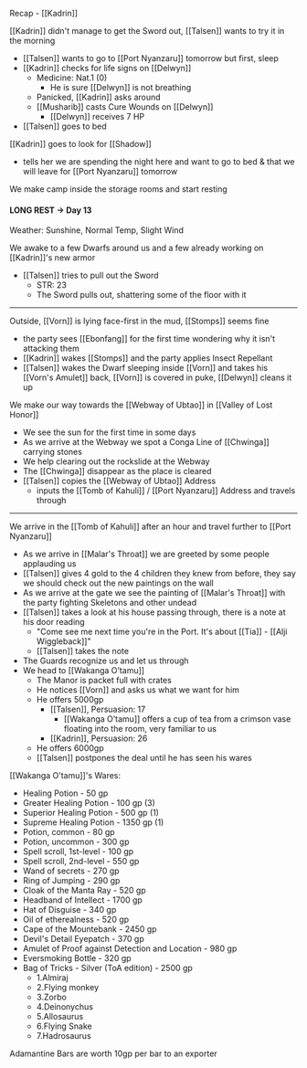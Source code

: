 Recap - [[Kadrin]]

[[Kadrin]] didn't manage to get the Sword out, [[Talsen]] wants to try it in the morning
- [[Talsen]] wants to go to [[Port Nyanzaru]] tomorrow but first, sleep
- [[Kadrin]] checks for life signs on [[Delwyn]]
	- Medicine: Nat.1 (0)
		- He is sure [[Delwyn]] is not breathing
	- Panicked, [[Kadrin]] asks around
	- [[Musharib]] casts Cure Wounds on [[Delwyn]]
		- [[Delwyn]] receives 7 HP
- [[Talsen]] goes to bed

[[Kadrin]] goes to look for [[Shadow]]
- tells her we are spending the night here and want to go to bed & that we will leave for [[Port Nyanzaru]] tomorrow

We make camp inside the storage rooms and start resting

#### LONG REST -> Day 13
Weather: Sunshine, Normal Temp, Slight Wind

We awake to a few Dwarfs around us and a few already working on [[Kadrin]]'s new armor
- [[Talsen]] tries to pull out the Sword
	- STR: 23
	- The Sword pulls out, shattering some of the floor with it
---
Outside, [[Vorn]] is lying face-first in the mud, [[Stomps]] seems fine
- the party sees [[Ebonfang]] for the first time wondering why it isn't attacking them
- [[Kadrin]] wakes [[Stomps]] and the party applies Insect Repellant
- [[Talsen]] wakes the Dwarf sleeping inside [[Vorn]] and takes his [[Vorn's Amulet]] back, [[Vorn]] is covered in puke, [[Delwyn]] cleans it up

We make our way towards the [[Webway of Ubtao]] in [[Valley of Lost Honor]]
- We see the sun for the first time in some days
- As we arrive at the Webway we spot a Conga Line of [[Chwinga]] carrying stones
- We help clearing out the rockslide at the Webway
- The [[Chwinga]] disappear as the place is cleared
- [[Talsen]] copies the [[Webway of Ubtao]] Address
	- inputs the [[Tomb of Kahuli]] / [[Port Nyanzaru]] Address and travels through
---
We arrive in the [[Tomb of Kahuli]] after an hour and travel further to [[Port Nyanzaru]]
- As we arrive in [[Malar's Throat]] we are greeted by some people applauding us
- [[Talsen]] gives 4 gold to the 4 children they knew from before, they say we should check out the new paintings on the wall
- As we arrive at the gate we see the painting of [[Malar's Throat]] with the party fighting Skeletons and other undead
- [[Talsen]] takes a look at his house passing through, there is a note at his door reading
	- "Come see me next time you're in the Port. It's about [[Tia]] - [[Alji Wiggleback]]"
	- [[Talsen]] takes the note
- The Guards recognize us and let us through
- We head to [[Wakanga O’tamu]]
	- The Manor is packet full with crates
	- He notices [[Vorn]] and asks us what we want for him
	- He offers 5000gp
		- [[Talsen]], Persuasion: 17
			- [[Wakanga O’tamu]] offers a cup of tea from a crimson vase floating into the room, very familiar to us
		- [[Kadrin]], Persuasion: 26
	- He offers 6000gp
	- [[Talsen]] postpones the deal until he has seen his wares

[[Wakanga O’tamu]]'s Wares:
- Healing Potion - 50 gp
- Greater Healing Potion - 100 gp (3)
- Superior Healing Potion - 500 gp (1)
- Supreme Healing Potion - 1350 gp (1)
- Potion, common - 80 gp
- Potion, uncommon - 300 gp
- Spell scroll, 1st-level - 100 gp
- Spell scroll, 2nd-level - 550 gp
- Wand of secrets - 270 gp
- Ring of Jumping - 290 gp
- Cloak of the Manta Ray - 520 gp
- Headband of Intellect - 1700 gp
- Hat of Disguise - 340 gp
- Oil of etherealness - 520 gp
- Cape of the Mountebank - 2450 gp
- Devil's Detail Eyepatch - 370 gp
- Amulet of Proof against Detection and Location - 980 gp
- Eversmoking Bottle - 320 gp
- Bag of Tricks - Silver (ToA edition) - 2500 gp
	- 1.Almiraj
	- 2.Flying monkey
	- 3.Zorbo
	- 4.Deinonychus
	- 5.Allosaurus
	- 6.Flying Snake
	- 7.Hadrosaurus

Adamantine Bars are worth 10gp per bar to an exporter
